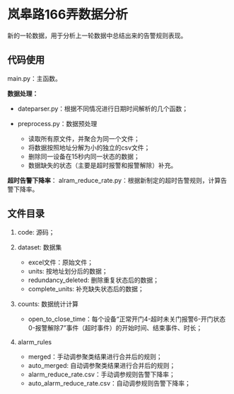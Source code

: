 # 岚皋路166弄数据分析

新的一轮数据，用于分析上一轮数据中总结出来的告警规则表现。

## 代码使用

main.py：主函数。

**数据处理：**
- dateparser.py：根据不同情况进行日期时间解析的几个函数；

- preprocess.py：数据预处理
	- 读取所有原文件，并聚合为同一个文件；
	- 将数据按照地址分解为小的独立的csv文件；
	- 删除同一设备在15秒内同一状态的数据；
	- 数据缺失的状态（主要是超时报警和报警解除）补充。

**超时告警下降率**：
alram_reduce_rate.py：根据新制定的超时告警规则，计算告警下降率。


## 文件目录
1. code: 源码；
2. dataset: 数据集
	- excel文件：原始文件；
	- units: 按地址划分后的数据；
	- redundancy_deleted: 删除重复状态后的数据；
	- complete_units: 补充缺失状态后的数据；
3. counts: 数据统计计算
	- open_to_close_time：每个设备“正常开门4-超时未关门报警6-开门状态0-报警解除7”事件（超时事件）的开始时间、结束事件、时长；

8. alarm_rules
	- merged：手动调参聚类结果进行合并后的规则；
	- auto_merged: 自动调参聚类结果进行合并后的规则；
	- alarm_reduce_rate.csv：手动调参规则告警下降率；
	- auto_alarm_reduce_rate.csv：自动调参规则告警下降率；